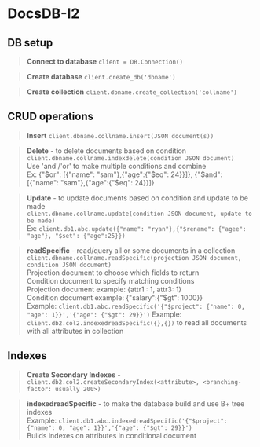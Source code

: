 # DocsDB-I2
## DB setup
>**Connect to database** `client = DB.Connection()`

>**Create database** `client.create_db('dbname')`

>**Create collection** `client.dbname.create_collection('collname')`

## CRUD operations
>**Insert** `client.dbname.collname.insert(JSON document(s))`

>**Delete** - to delete documents based on condition  
`client.dbname.collname.indexdelete(condition JSON document)`  
Use 'and'/'or' to make multiple conditions and combine  
Ex: {"$or": [{"name": "sam"},{"age":{"$eq": 24}}]}, {"$and": [{"name": "sam"},{"age":{"$eq": 24}}]}

>**Update** - to update documents based on condition and update to be made  
`client.dbname.collname.update(condition JSON document, update to be made)`  
Ex: `client.db1.abc.update({"name": "ryan"},{"$rename": {"agee": "age"}, "$set": {"age":25}})`

>**readSpecific** - read/query all or some documents in a collection  
`client.dbname.collname.readSpecific(projection JSON document, condition JSON document)`  
Projection document to choose which fields to return  
Condition document to specify matching conditions  
Projection document example: {attr1 : 1, attr3: 1}  
Condition document example: {"salary":{"$gt": 1000}}  
Example: `client.db1.abc.readSpecific('{"$project": {"name": 0, "age": 1}}','{"age": {"$gt": 29}}')`
Example: `client.db2.col2.indexedreadSpecific({},{})` to read all documents with all attributes in collection

## Indexes
>**Create Secondary Indexes** - `client.db2.col2.createSecondaryIndex(<attribute>, <branching-factor: usually 200>)`

>**indexedreadSpecific** - to make the database build and use B+ tree indexes  
Example: `client.db1.abc.indexedreadSpecific('{"$project": {"name": 0, "age": 1}}','{"age": {"$gt": 29}}')`  
Builds indexes on attributes in conditional document